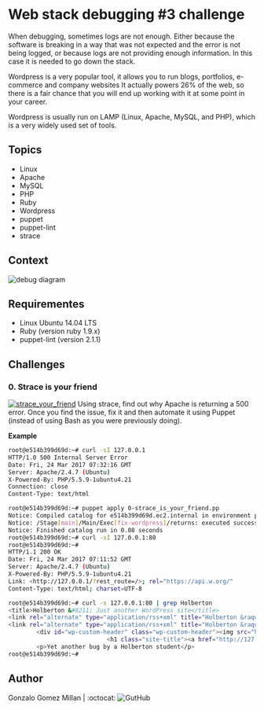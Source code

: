 # Web stack debugging #3 challenge
When debugging, sometimes logs are not enough. Either because the software is
breaking in a way that was not expected and the error is not being logged, or
because logs are not providing enough information. In this case it is needed
to go down the stack.

Wordpress is a very popular tool, it allows you to run blogs, portfolios,
e-commerce and company websites It actually powers 26% of the web, so there is
a fair chance that you will end up working with it at some point in your career.

Wordpress is usually run on LAMP (Linux, Apache, MySQL, and PHP), which is a
very widely used set of tools.

## Topics
- Linux
- Apache
- MySQL
- PHP
- Ruby
- Wordpress
- puppet
- puppet-lint
- strace

## Context
![debug diagram](/assets/d42WuBh.png)
  
## Requirementes
- Linux Ubuntu 14.04 LTS
- Ruby (version ruby 1.9.x)
- puppet-lint (version 2.1.1)

## Challenges

###  0. Strace is your friend
[![strace_your_friend](/assets/f5af5167e65bd3101f76.png)](https://youtu.be/uHEzt1QuASo)
Using strace, find out why Apache is returning a 500 error. Once you find the
issue, fix it and then automate it using Puppet (instead of using Bash as you
were previously doing).

**Example**
```bash wrap
root@e514b399d69d:~# curl -sI 127.0.0.1
HTTP/1.0 500 Internal Server Error
Date: Fri, 24 Mar 2017 07:32:16 GMT
Server: Apache/2.4.7 (Ubuntu)
X-Powered-By: PHP/5.5.9-1ubuntu4.21
Connection: close
Content-Type: text/html

root@e514b399d69d:~# puppet apply 0-strace_is_your_friend.pp
Notice: Compiled catalog for e514b399d69d.ec2.internal in environment production in 0.02 seconds
Notice: /Stage[main]/Main/Exec[fix-wordpress]/returns: executed successfully
Notice: Finished catalog run in 0.08 seconds
root@e514b399d69d:~# curl -sI 127.0.0.1:80
root@e514b399d69d:~#
HTTP/1.1 200 OK
Date: Fri, 24 Mar 2017 07:11:52 GMT
Server: Apache/2.4.7 (Ubuntu)
X-Powered-By: PHP/5.5.9-1ubuntu4.21
Link: <http://127.0.0.1/?rest_route=/>; rel="https://api.w.org/"
Content-Type: text/html; charset=UTF-8

root@e514b399d69d:~# curl -s 127.0.0.1:80 | grep Holberton
<title>Holberton &#8211; Just another WordPress site</title>
<link rel="alternate" type="application/rss+xml" title="Holberton &raquo; Feed" href="http://127.0.0.1/?feed=rss2" />
<link rel="alternate" type="application/rss+xml" title="Holberton &raquo; Comments Feed" href="http://127.0.0.1/?feed=comments-rss2" />
        <div id="wp-custom-header" class="wp-custom-header"><img src="http://127.0.0.1/wp-content/themes/twentyseventeen/assets/images/header.jpg" width="2000" height="1200" alt="Holberton" /></div>  </div>
                            <h1 class="site-title"><a href="http://127.0.0.1/" rel="home">Holberton</a></h1>
        <p>Yet another bug by a Holberton student</p>
root@e514b399d69d:~#
```

## Author
Gonzalo Gomez Millan | :octocat: ![GutHub](https://github.com/gogomillan)
